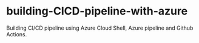 # building-CICD-pipeline-with-azure
Building CI/CD pipeline using Azure Cloud Shell, Azure pipeline and Github Actions. 
